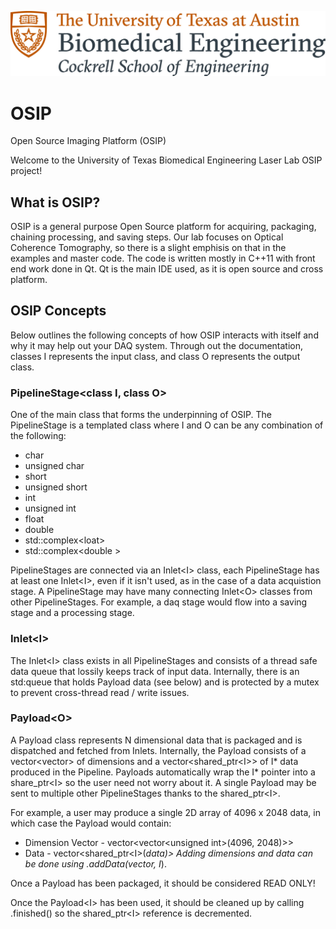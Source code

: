 ![alt-text](https://github.com/amcelroy/OSIP/blob/master/Cockrell_RGB_formal_BME.jpg)

# OSIP
Open Source Imaging Platform (OSIP)

Welcome to the University of Texas Biomedical Engineering Laser Lab OSIP project! 

## What is OSIP?

OSIP is a general purpose Open Source platform for acquiring, packaging, chaining processing, and saving steps. 
Our lab focuses on Optical Coherence Tomography, so there is a slight emphisis on that in the examples and master code. The 
code is written mostly in C++11 with front end work done in Qt. Qt is the main IDE used, as it is open source and cross platform.

## OSIP Concepts
Below outlines the following concepts of how OSIP interacts with itself and why it may help out your DAQ system. Through out the 
documentation, classes I represents the input class, and class O represents the output class.

### PipelineStage<class I, class O>
One of the main class that forms the underpinning of OSIP. The PipelineStage is a templated class where I and O can be any 
combination of the following:
  * char
  * unsigned char
  * short
  * unsigned short
  * int
  * unsigned int
  * float
  * double
  * std::complex&lt;loat>
  * std::complex&lt;double >
  
PipelineStages are connected via an Inlet&lt;I> class, each PipelineStage has at least one Inlet&lt;I>, even if it isn't used, as in the case of a data acquistion stage. A PipelineStage may have many connecting Inlet&lt;O> classes from other PipelineStages. For example, a daq stage would flow into a saving stage and a processing stage.

### Inlet&lt;I> 

The Inlet&lt;I> class exists in all PipelineStages and consists of a thread safe data queue that lossily keeps track of input data.
Internally, there is an std:queue that holds Payload data (see below) and is protected by a mutex to prevent cross-thread 
read / write issues.

### Payload&lt;O>

A Payload class represents N dimensional data that is packaged and is dispatched and fetched from Inlets. Internally, the Payload
consists of a vector<vector<unsigned int>> of dimensions and a vector<shared_ptr&lt;I>> of I* data produced in the Pipeline. Payloads automatically wrap the I* pointer into a share_ptr&lt;I> so the user need not worry about it. A single Payload may be sent to multiple other PipelineStages thanks to the shared_ptr&lt;I>. 

For example, a user may produce a single 2D array of 4096 x 2048 data, in which case the Payload would contain:
  * Dimension Vector - vector<vector&lt;unsigned int>(4096, 2048)>>
  * Data - vector<shared_ptr&lt;I>(*data)>
Adding dimensions and data can be done using .addData(vector<unsigned int>, I*).

Once a Payload has been packaged, it should be considered READ ONLY!

Once the Payload&lt;I> has been used, it should be cleaned up by calling .finished() so the shared_ptr&lt;I> reference is decremented.



